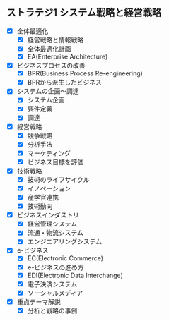 ## ストラテジ1 システム戦略と経営戦略

- [x] 全体最適化
  - [x] 経営戦略と情報戦略
  - [x] 全体最適化計画
  - [x] EA(Enterprise Architecture)
- [x] ビジネスプロセスの改善
  - [x] BPR(Business Process Re-engineering)
  - [x] BPRから派生したビジネス
- [x] システムの企画〜調達
  - [x] システム企画
  - [x] 要件定義
  - [x] 調達
- [x] 経営戦略
  - [x] 競争戦略
  - [x] 分析手法
  - [x] マーケティング
  - [x] ビジネス目標を評価
- [x] 技術戦略
  - [x] 技術のライフサイクル
  - [x] イノベーション
  - [x] 産学官連携
  - [x] 技術動向
- [x] ビジネスインダストリ
  - [x] 経営管理システム
  - [x] 流通・物流システム
  - [x] エンジニアリングシステム
- [x] e-ビジネス
  - [x] EC(Electronic Commerce)
  - [x] e-ビジネスの進め方
  - [x] EDI(Electronic Data Interchange)
  - [x] 電子決済システム
  - [x] ソーシャルメディア
- [x] 重点テーマ解説
  - [x] 分析と戦略の事例
